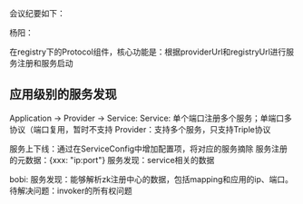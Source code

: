 会议纪要如下：

杨阳：

在registry下的Protocol组件，核心功能是：根据providerUrl和registryUrl进行服务注册和服务启动

## 应用级别的服务发现

Application -> Provider -> Service:
Service: 单个端口注册多个服务；单端口多协议（端口复用，暂时不支持
Provider：支持多个服务，只支持Triple协议

服务上下线：通过在ServiceConfig中增加配置项，将对应的服务摘除
服务注册的元数据：{xxx: "ip:port"}
服务发现：service相关的数据

bobi:
服务发现：能够解析zk注册中心的数据，包括mapping和应用的ip、端口。
待解决问题：invoker的所有权问题